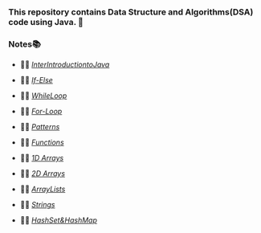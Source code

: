 ### This repository contains Data Structure and Algorithms(DSA) code using Java. 🚀

### Notes📚
- 👨‍💻 [*InterIntroductiontoJava*](https://scaler-production-new.s3.ap-southeast-1.amazonaws.com/attachments/attachments/000/099/503/original/Jan___Intro_to_Java.pdf?X-Amz-Algorithm=AWS4-HMAC-SHA256&X-Amz-Credential=AKIAIDNNIRGHAQUQRWYA%2F20250219%2Fap-southeast-1%2Fs3%2Faws4_request&X-Amz-Date=20250219T190926Z&X-Amz-Expires=561600&X-Amz-SignedHeaders=host&X-Amz-Signature=d9f271aec4966c69879957a43d6f6390f31f160f5b121a87f14d3c6bc648ed6c)

- 👨‍💻 [*If-Else*](https://scaler-production-new.s3.ap-southeast-1.amazonaws.com/attachments/attachments/000/099/926/original/Jan___If_else.pdf?X-Amz-Algorithm=AWS4-HMAC-SHA256&X-Amz-Credential=AKIAIDNNIRGHAQUQRWYA%2F20250219%2Fap-southeast-1%2Fs3%2Faws4_request&X-Amz-Date=20250219T191608Z&X-Amz-Expires=561600&X-Amz-SignedHeaders=host&X-Amz-Signature=39b6c6293a6b22752f8d67a16e5f694795a4224f59c32cd5e001dcab77f75914)

- 👨‍💻 [*WhileLoop*](https://scaler-production-new.s3.ap-southeast-1.amazonaws.com/attachments/attachments/000/100/606/original/Jan___while_loop.pdf?X-Amz-Algorithm=AWS4-HMAC-SHA256&X-Amz-Credential=AKIAIDNNIRGHAQUQRWYA%2F20250219%2Fap-southeast-1%2Fs3%2Faws4_request&X-Amz-Date=20250219T191752Z&X-Amz-Expires=561600&X-Amz-SignedHeaders=host&X-Amz-Signature=ca33dc5b3f1231fd65bd99286d87e8054a7c53193184849d1bfaca123a5c0014)

- 👨‍💻 [*For-Loop*](https://scaler-production-new.s3.ap-southeast-1.amazonaws.com/attachments/attachments/000/101/147/original/Jan___For_loop.pdf?X-Amz-Algorithm=AWS4-HMAC-SHA256&X-Amz-Credential=AKIAIDNNIRGHAQUQRWYA%2F20250219%2Fap-southeast-1%2Fs3%2Faws4_request&X-Amz-Date=20250219T190647Z&X-Amz-Expires=561600&X-Amz-SignedHeaders=host&X-Amz-Signature=f65bea1ba1edd04ff9e20e78d72e6a8936634d6c07eebbd04c48d8fafc02a990)

- 👨‍💻 [*Patterns*](https://scaler-production-new.s3.ap-southeast-1.amazonaws.com/attachments/attachments/000/102/525/original/Jan___Pattern.pdf?X-Amz-Algorithm=AWS4-HMAC-SHA256&X-Amz-Credential=AKIAIDNNIRGHAQUQRWYA%2F20250219%2Fap-southeast-1%2Fs3%2Faws4_request&X-Amz-Date=20250219T192006Z&X-Amz-Expires=561600&X-Amz-SignedHeaders=host&X-Amz-Signature=f9f75ae6a3aaa3f99f244c31036bcaff3dc654c76c61afdab307f177cee54bfd)


- 👨‍💻 [*Functions*](https://scaler-production-new.s3.ap-southeast-1.amazonaws.com/attachments/attachments/000/103/110/original/Jan___Functions.pdf?X-Amz-Algorithm=AWS4-HMAC-SHA256&X-Amz-Credential=AKIAIDNNIRGHAQUQRWYA%2F20250221%2Fap-southeast-1%2Fs3%2Faws4_request&X-Amz-Date=20250221T091830Z&X-Amz-Expires=86400&X-Amz-SignedHeaders=host&X-Amz-Signature=92b49976b426316c6a51b4dd468be09a55cc5e3a968d00bffd36765f9145f02b)

- 👨‍💻 [*1D Arrays*](https://scaler-production-new.s3.ap-southeast-1.amazonaws.com/attachments/attachments/000/103/672/original/Jan___1D_Arrays.pdf?X-Amz-Algorithm=AWS4-HMAC-SHA256&X-Amz-Credential=AKIAIDNNIRGHAQUQRWYA%2F20250222%2Fap-southeast-1%2Fs3%2Faws4_request&X-Amz-Date=20250222T081515Z&X-Amz-Expires=561600&X-Amz-SignedHeaders=host&X-Amz-Signature=99ff6c8ac6b657c8c386be41d2640cd916185f0fe42193f06e6e2750d71e00ba)

- 👨‍💻 [*2D Arrays*](https://scaler-production-new.s3.ap-southeast-1.amazonaws.com/attachments/attachments/000/104/646/original/Jan___2D_Arrays_.pdf?X-Amz-Algorithm=AWS4-HMAC-SHA256&X-Amz-Credential=AKIAIDNNIRGHAQUQRWYA%2F20250225%2Fap-southeast-1%2Fs3%2Faws4_request&X-Amz-Date=20250225T145345Z&X-Amz-Expires=561600&X-Amz-SignedHeaders=host&X-Amz-Signature=8d239cf3beb3e75bbeb6d866e1f49f39c8bc989b97e82fb45941846b5496a8b2)

- 👨‍💻 [*ArrayLists*](https://scaler-production-new.s3.ap-southeast-1.amazonaws.com/attachments/attachments/000/105/521/original/Jan_24___Arraylists.pdf?X-Amz-Algorithm=AWS4-HMAC-SHA256&X-Amz-Credential=AKIAIDNNIRGHAQUQRWYA%2F20250226%2Fap-southeast-1%2Fs3%2Faws4_request&X-Amz-Date=20250226T194547Z&X-Amz-Expires=86400&X-Amz-SignedHeaders=host&X-Amz-Signature=3344db74f01a3fc7279534928b27f6499f27d9cf9032e4d1476b6d276943b117)

- 👨‍💻 [*Strings*](https://scaler-production-new.s3.ap-southeast-1.amazonaws.com/attachments/attachments/000/106/094/original/Jan___Strings_.pdf?X-Amz-Algorithm=AWS4-HMAC-SHA256&X-Amz-Credential=AKIAIDNNIRGHAQUQRWYA%2F20250227%2Fap-southeast-1%2Fs3%2Faws4_request&X-Amz-Date=20250227T073144Z&X-Amz-Expires=86400&X-Amz-SignedHeaders=host&X-Amz-Signature=ae5f0a957b2b799e6c0a35ff0e20739f02b5c18141de095d3c58f7b6828d0e56)

- 👨‍💻 [*HashSet&HashMap*](https://scaler-production-new.s3.ap-southeast-1.amazonaws.com/attachments/attachments/000/106/904/original/Jan___HashMap___HashSet.pdf?X-Amz-Algorithm=AWS4-HMAC-SHA256&X-Amz-Credential=AKIAIDNNIRGHAQUQRWYA%2F20250302%2Fap-southeast-1%2Fs3%2Faws4_request&X-Amz-Date=20250302T183524Z&X-Amz-Expires=561600&X-Amz-SignedHeaders=host&X-Amz-Signature=eb9a249228443ec48a2961e41b7a301ef74291c3d0868fce3fbe86619b88d924)